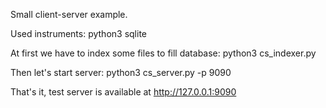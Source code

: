 Small client-server example.

Used instruments:
    python3
    sqlite
    
At first we have to index some files to fill database:
    python3 cs_indexer.py 
    
Then let's start server:
    python3 cs_server.py -p 9090

That's it, test server is available at http://127.0.0.1:9090